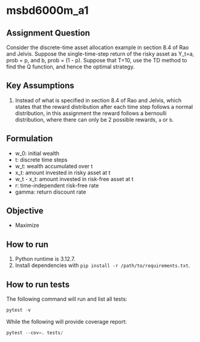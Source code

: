 # msbd6000m_a1

## Assignment Question

Consider the discrete-time asset allocation example in section 8.4 of Rao and Jelvis.  Suppose the single-time-step return of the risky asset as Y_t=a, prob = p, and b, prob = (1 - p). Suppose that T=10, use the TD method to find the Q function, and hence the optimal strategy.

## Key Assumptions

1. Instead of what is specified in section 8.4 of Rao and Jelvis, which states that the reward distribution after each time step follows a normal distribution, in this assignment the reward follows a bernoulli distribution, where there can only be 2 possible rewards, `a` or `b`.

## Formulation

- w_0: initial wealth
- t: discrete time steps
- w_t: wealth accumulated over t
- x_t: amount invested in risky asset at t
- w_t - x_t: amount invested in risk-free asset at t
- r: time-independent risk-free rate
- gamma: return discount rate

## Objective

- Maximize

## How to run

1. Python runtime is 3.12.7.
2. Install dependencies with `pip install -r /path/to/requirements.txt`.

## How to run tests

The following command will run and list all tests:

```python
pytest -v
```

While the following will provide coverage report:

```python
pytest --cov=. tests/
```
